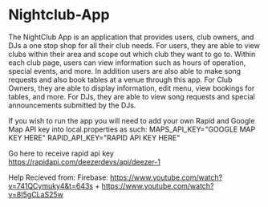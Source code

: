 # Nightclub-App

The NightClub App is an application that provides users, club owners, and DJs a one stop shop for all their club needs. For users, they are able to view clubs within their area and scope out which club they want to go to. Within each club page, users can view information such as hours of operation, special events, and more. In addition users are also able to make song requests and also book tables at a venue through this app. For Club Owners, they are able to display information, edit menu, view bookings for tables, and more. For DJs, they are able to view song requests and special announcements submitted by the DJs.

If you wish to run the app you will need to add your own Rapid and Google Map API key into local.properties as such:
MAPS_API_KEY="GOOGLE MAP KEY HERE"
RAPID_API_KEY="RAPID API KEY HERE"

Go here to receive rapid api key https://rapidapi.com/deezerdevs/api/deezer-1

Help Recieved from:
Firebase: https://www.youtube.com/watch?v=741QCymuky4&t=643s + https://www.youtube.com/watch?v=8I5gCLaS25w
